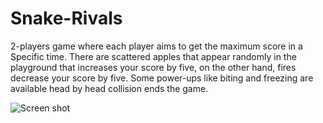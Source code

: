 # Snake-Rivals
2-players game where each player aims to get the maximum score in a Specific time.
There are scattered apples that appear randomly in the playground that increases your score by five, on the other hand, fires decrease your score by five. Some power-ups like biting and freezing are available 
head by head collision ends the game.

![Screen shot](https://github.com/[Ahmed-walid]/[Snake-Rivals]/[main]/Snake_Rivals.png?raw=true)

